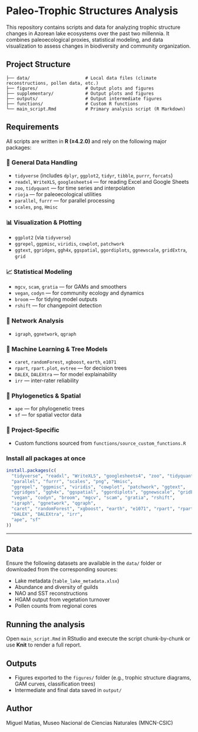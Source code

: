 # Paleo-Trophic Structures Analysis

This repository contains scripts and data for analyzing trophic structure changes in Azorean lake ecosystems over the past two millennia. It combines paleoecological proxies, statistical modeling, and data visualization to assess changes in biodiversity and community organization.

## Project Structure

```
├── data/                     # Local data files (climate reconstructions, pollen data, etc.)
├── figures/                  # Output plots and figures
├── supplementary/            # Output plots and figures
├── outputs/                  # Output intermediate figures 
├── functions/                # Custom R functions
└── main_script.Rmd           # Primary analysis script (R Markdown)
```

## Requirements

All scripts are written in **R (≥4.2.0)** and rely on the following major packages:

### 🧰 General Data Handling
- `tidyverse` (includes `dplyr`, `ggplot2`, `tidyr`, `tibble`, `purrr`, `forcats`)
- `readxl`, `WriteXLS`, `googlesheets4` — for reading Excel and Google Sheets
- `zoo`, `tidyquant` — for time series and interpolation
- `rioja` — for paleoecological utilities
- `parallel`, `furrr` — for parallel processing
- `scales`, `png`, `Hmisc`

### 📊 Visualization & Plotting
- `ggplot2` (via `tidyverse`)
- `ggrepel`, `ggpmisc`, `viridis`, `cowplot`, `patchwork`
- `ggtext`, `ggridges`, `ggh4x`, `ggspatial`, `ggordiplots`, `ggnewscale`, `gridExtra`, `grid`

### 📈 Statistical Modeling
- `mgcv`, `scam`, `gratia` — for GAMs and smoothers
- `vegan`, `codyn` — for community ecology and dynamics
- `broom` — for tidying model outputs
- `rshift` — for changepoint detection

### 🔗 Network Analysis
- `igraph`, `ggnetwork`, `qgraph`

### 🤖 Machine Learning & Tree Models
- `caret`, `randomForest`, `xgboost`, `earth`, `e1071`
- `rpart`, `rpart.plot`, `evtree` — for decision trees
- `DALEX`, `DALEXtra` — for model explainability
- `irr` — inter-rater reliability

### 🔬 Phylogenetics & Spatial
- `ape` — for phylogenetic trees
- `sf` — for spatial vector data

### 📂 Project-Specific
- Custom functions sourced from `functions/source_custom_functions.R`

### Install all packages at once

```r
install.packages(c(
  "tidyverse", "readxl", "WriteXLS", "googlesheets4", "zoo", "tidyquant", "rioja", 
  "parallel", "furrr", "scales", "png", "Hmisc", 
  "ggrepel", "ggpmisc", "viridis", "cowplot", "patchwork", "ggtext", 
  "ggridges", "ggh4x", "ggspatial", "ggordiplots", "ggnewscale", "gridExtra", "grid", 
  "vegan", "codyn", "broom", "mgcv", "scam", "gratia", "rshift",
  "igraph", "ggnetwork", "qgraph",
  "caret", "randomForest", "xgboost", "earth", "e1071", "rpart", "rpart.plot", "evtree", 
  "DALEX", "DALEXtra", "irr", 
  "ape", "sf"
))
```

---

## Data

Ensure the following datasets are available in the `data/` folder or downloaded from the corresponding sources:

- Lake metadata (`table_lake_metadata.xlsx`)
- Abundance and diversity of guilds
- NAO and SST reconstructions
- HGAM output from vegetation turnover
- Pollen counts from regional cores

## Running the analysis

Open `main_script.Rmd` in RStudio and execute the script chunk-by-chunk or use **Knit** to render a full report.

## Outputs

- Figures exported to the `figures/` folder (e.g., trophic structure diagrams, GAM curves, classification trees)
- Intermediate and final data saved in `output/`

## Author

Miguel Matias, Museo Nacional de Ciencias Naturales (MNCN-CSIC)
